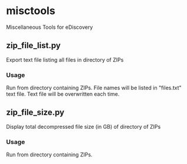 # misctools
Miscellaneous Tools for eDiscovery

## zip_file_list.py
Export text file listing all files in directory of ZIPs
### Usage
Run from directory containing ZIPs.  File names will be listed in "files.txt" text file.  Text file will be overwritten each time.

## zip_file_size.py
Display total decompressed file size (in GB) of directory of ZIPs
### Usage
Run from directory containing ZIPs.
